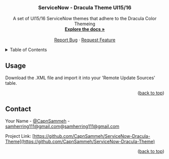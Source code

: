 <div id="top"></div>

<h3 align="center">ServiceNow - Dracula Theme UI15/16</h3>

  <p align="center">
    A set of UI15/16 ServiceNow themes that adhere to the Dracula Color Themeing 
    <br />
    <a href="https://github.com/CapnSammeh/ServiceNow-Dracula-Theme"><strong>Explore the docs »</strong></a>
    <br />
    <br />
    <a href="https://github.com/CapnSammeh/ServiceNow-Dracula-Theme/issues">Report Bug</a>
    ·
    <a href="https://github.com/CapnSammeh/ServiceNow-Dracula-Theme/issues">Request Feature</a>
  </p>
</div>

<!-- TABLE OF CONTENTS -->
<details>
  <summary>Table of Contents</summary>
  <ol>
    <li><a href="#usage">Usage</a></li>
    <li><a href="#contact">Contact</a></li>
  </ol>
</details>

<!-- USAGE EXAMPLES -->
## Usage

Download the .XML file and import it into your 'Remote Update Sources' table.

<p align="right">(<a href="#top">back to top</a>)</p>



<!-- CONTACT -->
## Contact

Your Name - [@CapnSammeh](https://twitter.com/CapnSammeh) - samherring111@gmail.com@samherring111@gmail.com

Project Link: [https://github.com/CapnSammeh/ServiceNow-Dracula-Theme](https://github.com/CapnSammeh/ServiceNow-Dracula-Theme)

<p align="right">(<a href="#top">back to top</a>)</p>
